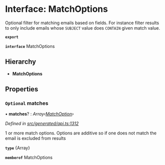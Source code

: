# Interface: MatchOptions

Optional filter for matching emails based on fields. For instance filter results to only include emails whose `SUBJECT` value does `CONTAIN` given match value.

**`export`** 

**`interface`** MatchOptions

## Hierarchy

* **MatchOptions**

## Properties

### `Optional` matches

• **matches**? : *Array‹[MatchOption](../modules/_generated_api_.matchoption.md)›*

*Defined in [src/generated/api.ts:1312](https://github.com/mailslurp/mailslurp-client-ts-js/blob/45dbdd8/src/generated/api.ts#L1312)*

1 or more match options. Options are additive so if one does not match the email is excluded from results

**`type`** {Array<MatchOption>}

**`memberof`** MatchOptions
